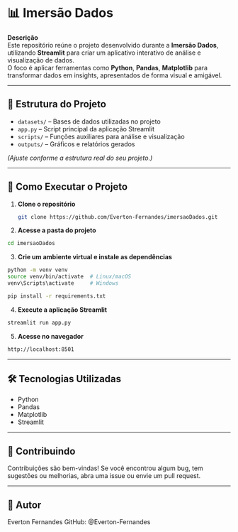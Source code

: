 # 📊 Imersão Dados

**Descrição**  
Este repositório reúne o projeto desenvolvido durante a **Imersão Dados**, utilizando **Streamlit** para criar um aplicativo interativo de análise e visualização de dados.  
O foco é aplicar ferramentas como **Python**, **Pandas**, **Matplotlib** para transformar dados em insights, apresentados de forma visual e amigável.

---

## 📂 Estrutura do Projeto

- `datasets/` – Bases de dados utilizadas no projeto
- `app.py` – Script principal da aplicação Streamlit
- `scripts/` – Funções auxiliares para análise e visualização
- `outputs/` – Gráficos e relatórios gerados

_(Ajuste conforme a estrutura real do seu projeto.)_

---

## 🚀 Como Executar o Projeto

1. **Clone o repositório**

   ```bash
   git clone https://github.com/Everton-Fernandes/imersaoDados.git

   ```

2. **Acesse a pasta do projeto**

```bash
cd imersaoDados
```

3. **Crie um ambiente virtual e instale as dependências**

```bash
python -m venv venv
source venv/bin/activate  # Linux/macOS
venv\Scripts\activate     # Windows

pip install -r requirements.txt
```

4. **Execute a aplicação Streamlit**

```bash
streamlit run app.py
```

5. **Acesse no navegador**

```bash
http://localhost:8501
```

---

## 🛠 Tecnologias Utilizadas

- Python
- Pandas
- Matplotlib
- Streamlit

---

## 🤝 Contribuindo

Contribuições são bem-vindas!
Se você encontrou algum bug, tem sugestões ou melhorias, abra uma issue ou envie um pull request.

---

## 👤 Autor

Everton Fernandes
GitHub: @Everton-Fernandes
